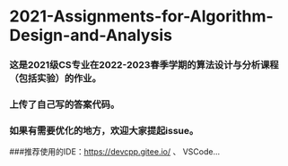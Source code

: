 # 2021-Assignments-for-Algorithm-Design-and-Analysis

### 这是2021级CS专业在2022-2023春季学期的算法设计与分析课程（包括实验）的作业。
### 上传了自己写的答案代码。
### 如果有需要优化的地方，欢迎大家提起issue。

###推荐使用的IDE：https://devcpp.gitee.io/ 、 VSCode...
